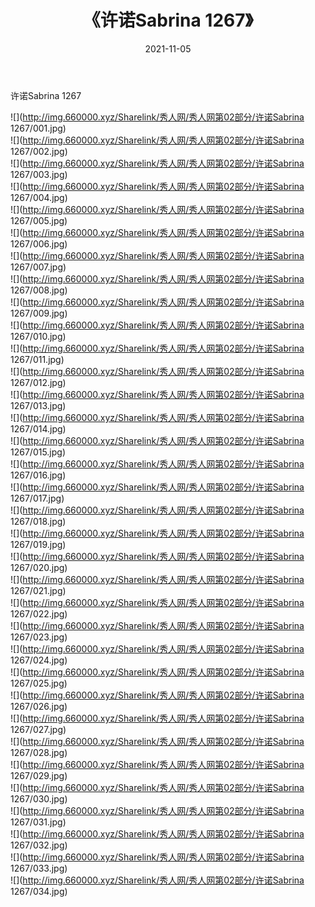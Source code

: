 ﻿---
layout: post
title:  《许诺Sabrina 1267》
date:   2021-11-05
img: http://img.660000.xyz/Sharelink/秀人网/秀人网第02部分/许诺Sabrina 1267/000.jpg
categories: [美女, 清纯, 唯美]
---

许诺Sabrina 1267

  ![](http://img.660000.xyz/Sharelink/秀人网/秀人网第02部分/许诺Sabrina 1267/001.jpg) <br> ![](http://img.660000.xyz/Sharelink/秀人网/秀人网第02部分/许诺Sabrina 1267/002.jpg) <br> ![](http://img.660000.xyz/Sharelink/秀人网/秀人网第02部分/许诺Sabrina 1267/003.jpg) <br> ![](http://img.660000.xyz/Sharelink/秀人网/秀人网第02部分/许诺Sabrina 1267/004.jpg) <br> ![](http://img.660000.xyz/Sharelink/秀人网/秀人网第02部分/许诺Sabrina 1267/005.jpg) <br> ![](http://img.660000.xyz/Sharelink/秀人网/秀人网第02部分/许诺Sabrina 1267/006.jpg) <br> ![](http://img.660000.xyz/Sharelink/秀人网/秀人网第02部分/许诺Sabrina 1267/007.jpg) <br> ![](http://img.660000.xyz/Sharelink/秀人网/秀人网第02部分/许诺Sabrina 1267/008.jpg) <br> ![](http://img.660000.xyz/Sharelink/秀人网/秀人网第02部分/许诺Sabrina 1267/009.jpg) <br> ![](http://img.660000.xyz/Sharelink/秀人网/秀人网第02部分/许诺Sabrina 1267/010.jpg) <br> ![](http://img.660000.xyz/Sharelink/秀人网/秀人网第02部分/许诺Sabrina 1267/011.jpg) <br> ![](http://img.660000.xyz/Sharelink/秀人网/秀人网第02部分/许诺Sabrina 1267/012.jpg) <br> ![](http://img.660000.xyz/Sharelink/秀人网/秀人网第02部分/许诺Sabrina 1267/013.jpg) <br> ![](http://img.660000.xyz/Sharelink/秀人网/秀人网第02部分/许诺Sabrina 1267/014.jpg) <br> ![](http://img.660000.xyz/Sharelink/秀人网/秀人网第02部分/许诺Sabrina 1267/015.jpg) <br> ![](http://img.660000.xyz/Sharelink/秀人网/秀人网第02部分/许诺Sabrina 1267/016.jpg) <br> ![](http://img.660000.xyz/Sharelink/秀人网/秀人网第02部分/许诺Sabrina 1267/017.jpg) <br> ![](http://img.660000.xyz/Sharelink/秀人网/秀人网第02部分/许诺Sabrina 1267/018.jpg) <br> ![](http://img.660000.xyz/Sharelink/秀人网/秀人网第02部分/许诺Sabrina 1267/019.jpg) <br> ![](http://img.660000.xyz/Sharelink/秀人网/秀人网第02部分/许诺Sabrina 1267/020.jpg) <br> ![](http://img.660000.xyz/Sharelink/秀人网/秀人网第02部分/许诺Sabrina 1267/021.jpg) <br> ![](http://img.660000.xyz/Sharelink/秀人网/秀人网第02部分/许诺Sabrina 1267/022.jpg) <br> ![](http://img.660000.xyz/Sharelink/秀人网/秀人网第02部分/许诺Sabrina 1267/023.jpg) <br> ![](http://img.660000.xyz/Sharelink/秀人网/秀人网第02部分/许诺Sabrina 1267/024.jpg) <br> ![](http://img.660000.xyz/Sharelink/秀人网/秀人网第02部分/许诺Sabrina 1267/025.jpg) <br> ![](http://img.660000.xyz/Sharelink/秀人网/秀人网第02部分/许诺Sabrina 1267/026.jpg) <br> ![](http://img.660000.xyz/Sharelink/秀人网/秀人网第02部分/许诺Sabrina 1267/027.jpg) <br> ![](http://img.660000.xyz/Sharelink/秀人网/秀人网第02部分/许诺Sabrina 1267/028.jpg) <br> ![](http://img.660000.xyz/Sharelink/秀人网/秀人网第02部分/许诺Sabrina 1267/029.jpg) <br> ![](http://img.660000.xyz/Sharelink/秀人网/秀人网第02部分/许诺Sabrina 1267/030.jpg) <br> ![](http://img.660000.xyz/Sharelink/秀人网/秀人网第02部分/许诺Sabrina 1267/031.jpg) <br> ![](http://img.660000.xyz/Sharelink/秀人网/秀人网第02部分/许诺Sabrina 1267/032.jpg) <br> ![](http://img.660000.xyz/Sharelink/秀人网/秀人网第02部分/许诺Sabrina 1267/033.jpg) <br> ![](http://img.660000.xyz/Sharelink/秀人网/秀人网第02部分/许诺Sabrina 1267/034.jpg) <br>